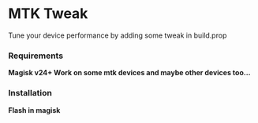 <h1>MTK Tweak</h1>

<div>
Tune your device performance by adding some tweak in build.prop
</div>

<div>
 <h3>Requirements</h3>
  <strong>Magisk v24+
 Work on some mtk devices and maybe other devices too...
</div>

<div>
 <h3>Installation</h3>
 Flash in magisk
</div>
